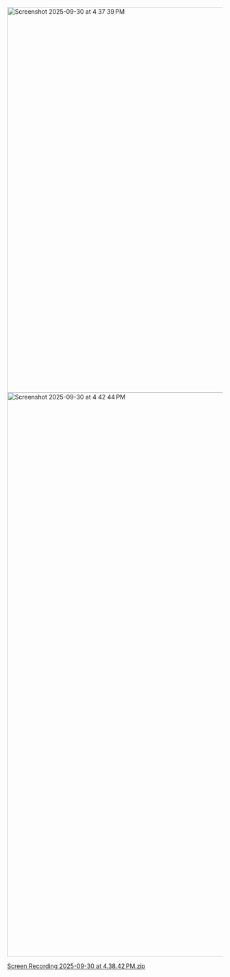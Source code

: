 <img width="1440" height="900" alt="Screenshot 2025-09-30 at 4 37 39 PM" src="https://github.com/user-attachments/assets/72a618bd-4861-43c0-a1a2-75397cdf20aa" />

<img width="645" height="1317" alt="Screenshot 2025-09-30 at 4 42 44 PM" src="https://github.com/user-attachments/assets/a5be8c57-8b78-46a9-8515-00c753ca5ee9" />


[Screen Recording 2025-09-30 at 4.38.42 PM.zip](https://github.com/user-attachments/files/22618316/Screen.Recording.2025-09-30.at.4.38.42.PM.zip)
